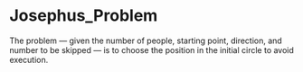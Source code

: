 # Josephus_Problem
The problem — given the number of people, starting point, direction, and number to be skipped — is to choose the position in the initial circle to avoid execution. 

